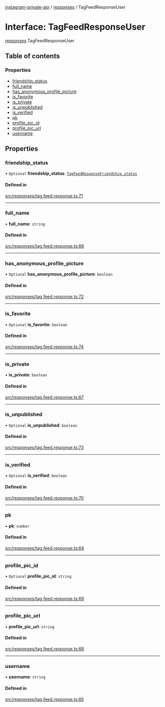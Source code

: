 [instagram-private-api](../../README.md) / [responses](../../modules/responses.md) / TagFeedResponseUser

# Interface: TagFeedResponseUser

[responses](../../modules/responses.md).TagFeedResponseUser

## Table of contents

### Properties

- [friendship\_status](TagFeedResponseUser.md#friendship_status)
- [full\_name](TagFeedResponseUser.md#full_name)
- [has\_anonymous\_profile\_picture](TagFeedResponseUser.md#has_anonymous_profile_picture)
- [is\_favorite](TagFeedResponseUser.md#is_favorite)
- [is\_private](TagFeedResponseUser.md#is_private)
- [is\_unpublished](TagFeedResponseUser.md#is_unpublished)
- [is\_verified](TagFeedResponseUser.md#is_verified)
- [pk](TagFeedResponseUser.md#pk)
- [profile\_pic\_id](TagFeedResponseUser.md#profile_pic_id)
- [profile\_pic\_url](TagFeedResponseUser.md#profile_pic_url)
- [username](TagFeedResponseUser.md#username)

## Properties

### friendship\_status

• `Optional` **friendship\_status**: [`TagFeedResponseFriendship_status`](TagFeedResponseFriendship_status.md)

#### Defined in

[src/responses/tag.feed.response.ts:71](https://github.com/Nerixyz/instagram-private-api/blob/4971f34/src/responses/tag.feed.response.ts#L71)

___

### full\_name

• **full\_name**: `string`

#### Defined in

[src/responses/tag.feed.response.ts:66](https://github.com/Nerixyz/instagram-private-api/blob/4971f34/src/responses/tag.feed.response.ts#L66)

___

### has\_anonymous\_profile\_picture

• `Optional` **has\_anonymous\_profile\_picture**: `boolean`

#### Defined in

[src/responses/tag.feed.response.ts:72](https://github.com/Nerixyz/instagram-private-api/blob/4971f34/src/responses/tag.feed.response.ts#L72)

___

### is\_favorite

• `Optional` **is\_favorite**: `boolean`

#### Defined in

[src/responses/tag.feed.response.ts:74](https://github.com/Nerixyz/instagram-private-api/blob/4971f34/src/responses/tag.feed.response.ts#L74)

___

### is\_private

• **is\_private**: `boolean`

#### Defined in

[src/responses/tag.feed.response.ts:67](https://github.com/Nerixyz/instagram-private-api/blob/4971f34/src/responses/tag.feed.response.ts#L67)

___

### is\_unpublished

• `Optional` **is\_unpublished**: `boolean`

#### Defined in

[src/responses/tag.feed.response.ts:73](https://github.com/Nerixyz/instagram-private-api/blob/4971f34/src/responses/tag.feed.response.ts#L73)

___

### is\_verified

• `Optional` **is\_verified**: `boolean`

#### Defined in

[src/responses/tag.feed.response.ts:70](https://github.com/Nerixyz/instagram-private-api/blob/4971f34/src/responses/tag.feed.response.ts#L70)

___

### pk

• **pk**: `number`

#### Defined in

[src/responses/tag.feed.response.ts:64](https://github.com/Nerixyz/instagram-private-api/blob/4971f34/src/responses/tag.feed.response.ts#L64)

___

### profile\_pic\_id

• `Optional` **profile\_pic\_id**: `string`

#### Defined in

[src/responses/tag.feed.response.ts:69](https://github.com/Nerixyz/instagram-private-api/blob/4971f34/src/responses/tag.feed.response.ts#L69)

___

### profile\_pic\_url

• **profile\_pic\_url**: `string`

#### Defined in

[src/responses/tag.feed.response.ts:68](https://github.com/Nerixyz/instagram-private-api/blob/4971f34/src/responses/tag.feed.response.ts#L68)

___

### username

• **username**: `string`

#### Defined in

[src/responses/tag.feed.response.ts:65](https://github.com/Nerixyz/instagram-private-api/blob/4971f34/src/responses/tag.feed.response.ts#L65)
